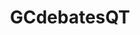 ---
title: GCdebatesQT
crosslinks:
- asktransgender
- GenderCritical
- GenderCynical
- traaaaaaannnnnnnnnns
- SampleSize
- Drama
- slatestarcodex
- xkcd
- transgendercirclejerk
- MtF
- Gender_Critical
- AskHistorians
- anarcha
- changemyview
- TheRedPill
- AskReddit
- science
- TrueOtherkin
- SlutJustice
- transgender
---
